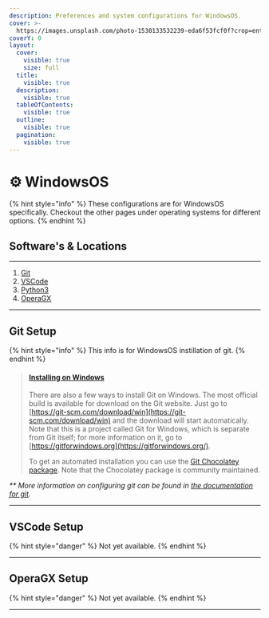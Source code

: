 ```yaml
---
description: Preferences and system configurations for WindowsOS.
cover: >-
  https://images.unsplash.com/photo-1530133532239-eda6f53fcf0f?crop=entropy&cs=srgb&fm=jpg&ixid=M3wxOTcwMjR8MHwxfHNlYXJjaHw5fHxXaW5kb3dzJTIwT3BlcmF0aW5nJTIwU3lzdGVtfGVufDB8fHx8MTY5MjEyODc0MHww&ixlib=rb-4.0.3&q=85
coverY: 0
layout:
  cover:
    visible: true
    size: full
  title:
    visible: true
  description:
    visible: true
  tableOfContents:
    visible: true
  outline:
    visible: true
  pagination:
    visible: true
---
```


# ⚙ WindowsOS

{% hint style="info" %}
These configurations are for WindowsOS specifically. Checkout the other pages under operating systems for different options.
{% endhint %}

## Software's & Locations

***

1. [Git](https://git-scm.com)
2. [VSCode](https://code.visualstudio.com)
3. [Python3](https://www.python.org)
4. [OperaGX](https://www.opera.com/gx)

***

## Git Setup

{% hint style="info" %}
This info is for WindowsOS instillation of git.
{% endhint %}

> #### [Installing on Windows](https://git-scm.com/book/en/v2/Getting-Started-Installing-Git) <a href="#_installing_on_windows" id="_installing_on_windows"></a>
>
> There are also a few ways to install Git on Windows. The most official build is available for download on the Git website. Just go to [https://git-scm.com/download/win](https://git-scm.com/download/win) and the download will start automatically. Note that this is a project called Git for Windows, which is separate from Git itself; for more information on it, go to [https://gitforwindows.org](https://gitforwindows.org/).
>
> To get an automated installation you can use the [Git Chocolatey package](https://community.chocolatey.org/packages/git). Note that the Chocolatey package is community maintained.

_\*\* More information on configuring git can be found in_ [_the documentation for git_](https://git-scm.com/docs/git-config)_._

***

## VSCode Setup

{% hint style="danger" %}
Not yet available.
{% endhint %}

***

## OperaGX Setup

{% hint style="danger" %}
Not yet available.
{% endhint %}

***
